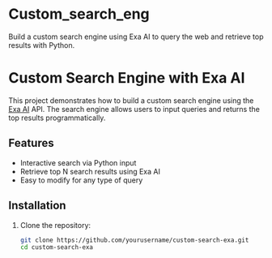 # Custom_search_eng
Build a custom search engine using Exa AI to query the web and retrieve top results with Python.

# Custom Search Engine with Exa AI

This project demonstrates how to build a custom search engine using the [Exa AI](https://exa.ai/) API. The search engine allows users to input queries and returns the top results programmatically.

## Features
- Interactive search via Python input
- Retrieve top N search results using Exa AI
- Easy to modify for any type of query

## Installation
1. Clone the repository:
   ```bash
   git clone https://github.com/yourusername/custom-search-exa.git
   cd custom-search-exa
